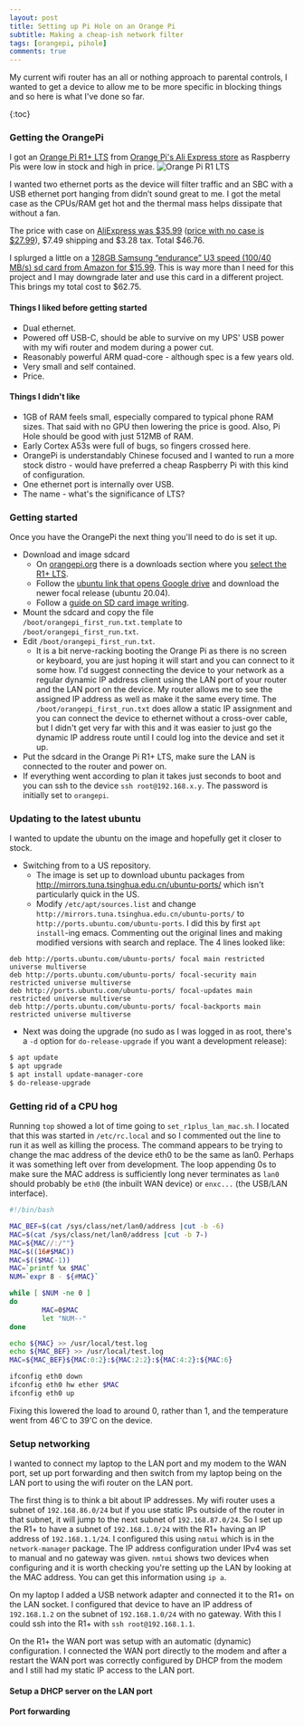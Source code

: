 ```yaml
---
layout: post
title: Setting up Pi Hole on an Orange Pi
subtitle: Making a cheap-ish network filter
tags: [orangepi, pihole]
comments: true
---
```


My current wifi router has an all or nothing approach to parental controls, I wanted to get a device to allow me to be more specific in blocking things and so here is what I've done so far.

<newline> {:toc}

### Getting the OrangePi

I got an [Orange Pi R1+ LTS](http://www.orangepi.org/html/hardWare/computerAndMicrocontrollers/details/Orange-Pi-R1-Plus-LTS-With-Metal-Case.html
) from [Orange Pi's Ali Express store](https://www.aliexpress.us/item/3256804508750716.html) as Raspberry Pis were low in stock and high in price.
![Orange Pi R1 LTS](https://camo.githubusercontent.com/d8029d2c4fc84a7b750032ffc99fc9bd6f6b9bdc6c8773ebc32bdc31f27a0189/687474703a2f2f7777772e6f72616e676570692e6f72672f696d672f6f72616e67652d70692d72312d706c75732d6c74732d726f757465722e706e67)

[comment]: <> (http://www.orangepi.org/img/orange-pi-r1-plus-lts-router.png)

I wanted two ethernet ports as the device will filter traffic and an SBC with a USB ethernet port hanging from didn’t sound great to me. I got the metal case as the CPUs/RAM get hot and the thermal mass helps dissipate that without a fan.

The price with case on [AliExpress was $35.99](https://www.aliexpress.us/item/3256804508750716.html) ([price with no case is $27.99](https://www.aliexpress.us/item/3256804506497194.html)), $7.49 shipping and $3.28 tax. Total $46.76.

I splurged a little on a [128GB Samsung “endurance” U3 speed (100/40 MB/s) sd card from Amazon for $15.99](https://www.amazon.com/dp/B09WB1857W?). This is way more than I need for this project and I may downgrade later and use this card in a different project. This brings my total cost to $62.75.

#### Things I liked before getting started

 * Dual ethernet. 
 * Powered off USB-C, should be able to survive on my UPS' USB power with my wifi router and modem during a power cut.
 * Reasonably powerful ARM quad-core - although spec is a few years old.
 * Very small and self contained.
 * Price.

#### Things I didn't like

 * 1GB of RAM feels small, especially compared to typical phone RAM sizes. That said with no GPU then lowering the price is good. Also, Pi Hole should be good with just 512MB of RAM.
 * Early Cortex A53s were full of bugs, so fingers crossed here.
 * OrangePi is understandably Chinese focused and I wanted to run a more stock distro - would have preferred a cheap Raspberry Pi with this kind of configuration.
 * One ethernet port is internally over USB.
 * The name - what's the significance of LTS?

### Getting started

Once you have the OrangePi the next thing you'll need to do is set it up.

 * Download and image sdcard
   * On [orangepi.org](http://www.orangepi.org/) there is a downloads section where you [select the R1+ LTS](http://www.orangepi.org/html/hardWare/computerAndMicrocontrollers/service-and-support/Orange-Pi-R1-Plus-LTS.html).
   * Follow the [ubuntu link that opens Google drive](https://drive.google.com/drive/folders/1HpBG4UeRE1fXVlajXG3O7N7m78KSRY3X) and download the newer focal release (ubuntu 20.04).
   * Follow a [guide on SD card image writing](https://learn.sparkfun.com/tutorials/sd-cards-and-writing-images/all).
 * Mount the sdcard and copy the file `/boot/orangepi_first_run.txt.template` to `/boot/orangepi_first_run.txt`.
 * Edit `/boot/orangepi_first_run.txt`.
   * It is a bit nerve-racking booting the Orange Pi as there is no screen or keyboard, you are just hoping it will start and you can connect to it some how. I'd suggest connecting the device to your network as a regular dynamic IP address client using the LAN port of your router and the LAN port on the device. My router allows me to see the assigned IP address as well as make it the same every time. The `/boot/orangepi_first_run.txt` does allow a static IP assignment and you can connect the device to ethernet without a cross-over cable, but I didn't get very far with this and it was easier to just go the dynamic IP address route until I could log into the device and set it up.
 * Put the sdcard in the Orange Pi R1+ LTS, make sure the LAN is connected to the router and power on.
 * If everything went according to plan it takes just seconds to boot and you can ssh to the device `ssh root@192.168.x.y`. The password is initially set to `orangepi`.

### Updating to the latest ubuntu

I wanted to update the ubuntu on the image and hopefully get it closer to stock.
 * Switching from to a US repository.
   * The image is set up to download ubuntu packages from http://mirrors.tuna.tsinghua.edu.cn/ubuntu-ports/ which isn't particularly quick in the US.
   * Modify `/etc/apt/sources.list` and change `http://mirrors.tuna.tsinghua.edu.cn/ubuntu-ports/` to `http://ports.ubuntu.com/ubuntu-ports`. I did this by first `apt install`-ing emacs. Commenting out the original lines and making modified versions with search and replace. The 4 lines looked like:
```
deb http://ports.ubuntu.com/ubuntu-ports/ focal main restricted universe multiverse
deb http://ports.ubuntu.com/ubuntu-ports/ focal-security main restricted universe multiverse
deb http://ports.ubuntu.com/ubuntu-ports/ focal-updates main restricted universe multiverse
deb http://ports.ubuntu.com/ubuntu-ports/ focal-backports main restricted universe multiverse
```
 * Next was doing the upgrade (no sudo as I was logged in as root, there's a `-d` option for `do-release-upgrade` if you want a development release):
```bash
$ apt update
$ apt upgrade
$ apt install update-manager-core
$ do-release-upgrade
```

### Getting rid of a CPU hog

Running `top` showed a lot of time going to `set_r1plus_lan_mac.sh`. I located that this was started in `/etc/rc.local` and so I commented out the line to run it as well as killing the process. The command appears to be trying to change the mac address of the device eth0 to be the same as lan0. Perhaps it was something left over from development. The loop appending 0s to make sure the MAC address is sufficiently long never terminates as `lan0` should probably be `eth0` (the inbuilt WAN device) or `enxc...` (the USB/LAN interface).

```bash
#!/bin/bash

MAC_BEF=$(cat /sys/class/net/lan0/address |cut -b -6)
MAC=$(cat /sys/class/net/lan0/address |cut -b 7-)
MAC=${MAC//:/""}
MAC=$((16#$MAC))
MAC=$(($MAC-1))
MAC=`printf %x $MAC`
NUM=`expr 8 - ${#MAC}`

while [ $NUM -ne 0 ]
do
        MAC=0$MAC
        let "NUM--"
done

echo ${MAC} >> /usr/local/test.log
echo ${MAC_BEF} >> /usr/local/test.log
MAC=${MAC_BEF}${MAC:0:2}:${MAC:2:2}:${MAC:4:2}:${MAC:6}

ifconfig eth0 down
ifconfig eth0 hw ether $MAC
ifconfig eth0 up
```

Fixing this lowered the load to around 0, rather than 1, and the temperature went from 46'C to 39'C on the device.

### Setup networking

I wanted to connect my laptop to the LAN port and my modem to the WAN port, set up port forwarding and then switch from my laptop being on the LAN port to using the wifi router on the LAN port.

The first thing is to think a bit about IP addresses. My wifi router uses a subnet of `192.168.86.0/24` but if you use static IPs outside of the router in that subnet, it will jump to the next subnet of `192.168.87.0/24`. So I set up the R1+ to have a subnet of `192.168.1.0/24` with the R1+ having an IP address of `192.168.1.1/24`. I configured this using `nmtui` which is in the `network-manager` package. The IP address configuration under IPv4 was set to manual and no gateway was given. `nmtui` shows two devices when configuring and it is worth checking you're setting up the LAN by looking at the MAC address. You can get this information using `ip a`.

On my laptop I added a USB network adapter and connected it to the R1+ on the LAN socket. I configured that device to have an IP address of `192.168.1.2` on the subnet of `192.168.1.0/24` with no gateway. With this I could ssh into the R1+ with `ssh root@192.168.1.1`.

On the R1+ the WAN port was setup with an automatic (dynamic) configuration. I connected the WAN port directly to the modem and after a restart the WAN port was correctly configured by DHCP from the modem and I still had my static IP access to the LAN port. 

#### Setup a DHCP server on the LAN port


#### Port forwarding
